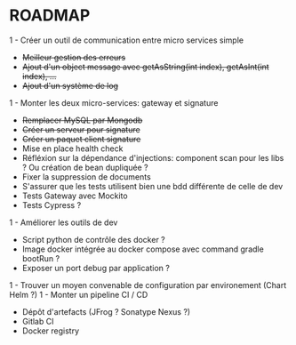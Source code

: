 # ROADMAP

1 - Créer un outil de communication entre micro services simple

- ~~Meilleur gestion des erreurs~~
- ~~Ajout d'un object message avec getAsString(int index), getAsInt(int index), ...~~
- ~~Ajout d'un système de log~~

1 - Monter les deux micro-services: gateway et signature

- ~~Remplacer MySQL par Mongodb~~
- ~~Créer un serveur pour signature~~
- ~~Créer un paquet client signature~~
- Mise en place health check
- Réfléxion sur la dépendance d'injections: component scan pour les libs ? Ou création de bean dupliquée ?
- Fixer la suppression de documents
- S'assurer que les tests utilisent bien une bdd différente de celle de dev
- Tests Gateway avec Mockito
- Tests Cypress ?

1 - Améliorer les outils de dev

- Script python de contrôle des docker ?
- Image docker intégrée au docker compose avec command gradle bootRun ?
- Exposer un port debug par application ?

1 - Trouver un moyen convenable de configuration par environement (Chart Helm ?)
1 - Monter un pipeline CI / CD

- Dépôt d'artefacts (JFrog ? Sonatype Nexus ?)
- Gitlab CI
- Docker registry